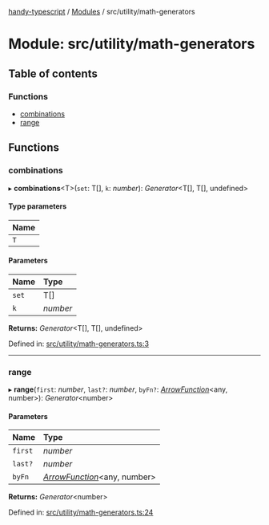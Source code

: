 [handy-typescript](../README.md) / [Modules](../modules.md) / src/utility/math-generators

# Module: src/utility/math-generators

## Table of contents

### Functions

- [combinations](src_utility_math_generators.md#combinations)
- [range](src_utility_math_generators.md#range)

## Functions

### combinations

▸ **combinations**<T\>(`set`: T[], `k`: *number*): *Generator*<T[], T[], undefined\>

#### Type parameters

| Name |
| :------ |
| `T` |

#### Parameters

| Name | Type |
| :------ | :------ |
| `set` | T[] |
| `k` | *number* |

**Returns:** *Generator*<T[], T[], undefined\>

Defined in: [src/utility/math-generators.ts:3](https://github.com/robbiemu/handy-typescript/blob/87af4f8/src/utility/math-generators.ts#L3)

___

### range

▸ **range**(`first`: *number*, `last?`: *number*, `byFn?`: [*ArrowFunction*](types_arrow_function.md#arrowfunction)<any, number\>): *Generator*<number\>

#### Parameters

| Name | Type |
| :------ | :------ |
| `first` | *number* |
| `last?` | *number* |
| `byFn` | [*ArrowFunction*](types_arrow_function.md#arrowfunction)<any, number\> |

**Returns:** *Generator*<number\>

Defined in: [src/utility/math-generators.ts:24](https://github.com/robbiemu/handy-typescript/blob/87af4f8/src/utility/math-generators.ts#L24)
